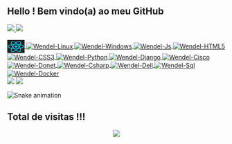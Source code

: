 ## Hello ! Bem vindo(a) ao meu GitHub
 <div>
  <a href="https://github.com/wendelcampos">
  <img height="165em" src="https://github-readme-stats.vercel.app/api?username=wendelcampos&show_icons=true&theme=dracula&include_all_commits=true&count_private=true"/>
  <img height="165em" src="https://github-readme-stats.vercel.app/api/top-langs/?username=wendelcampos&layout=compact&langs_count=16&theme=dracula"/>
</div>
<div style="display: inline_block"><br>
  <img align="center" alt="Wendel-Docker" height="30" width="40" src="https://github.com/wendelcampos/wendelcampos/blob/master/icons/react.svg">
  <img align="center" alt="Wendel-Linux" height="30" width="40" src="https://github.com/wendelcampos/wendelcampos/blob/master/icons/linux.svg">
  <img align="center" alt="Wendel-Windows" height="30" width="40" src="https://github.com/wendelcampos/wendelcampos/blob/master/icons/windows.svg">
  <img align="center" alt="Wendel-Js" height="30" width="40" src="https://github.com/wendelcampos/wendelcampos/blob/master/icons/javascript.svg">
  <img align="center" alt="Wendel-HTML5" height="30" width="40" src="https://github.com/wendelcampos/wendelcampos/blob/master/icons/html5.svg">
  <img align="center" alt="Wendel-CSS3" height="30" width="40" src="https://github.com/wendelcampos/wendelcampos/blob/master/icons/css3.svg">
  <img align="center" alt="Wendel-Python" height="30" width="40" src="https://github.com/wendelcampos/wendelcampos/blob/master/icons/python.svg">
  <img align="center" alt="Wendel-Django" height="50" width="60" src="https://github.com/wendelcampos/wendelcampos/blob/master/icons/bootstrap.svg">
  <img align="center" alt="Wendel-Cisco" height="40" width="50" src="https://github.com/wendelcampos/wendelcampos/blob/master/icons/cisco.svg">
  <img align="center" alt="Wendel-Donet" height="50" width="60" src="https://github.com/wendelcampos/wendelcampos/blob/master/icons/postgresql.svg">
  <img align="center" alt="Wendel-Csharp" height="30" width="40" src="https://github.com/wendelcampos/wendelcampos/blob/master/icons/csharp.svg">
  <img align="center" alt="Wendel-Dell" height="30" width="40" src="https://github.com/wendelcampos/wendelcampos/blob/master/icons/dell.svg">
  <img align="center" alt="Wendel-Sql" height="40" width="50" src="https://github.com/wendelcampos/wendelcampos/blob/master/icons/sql.svg">
  <img align="center" alt="Wendel-Docker" height="30" width="40" src="https://github.com/wendelcampos/wendelcampos/blob/master/icons/docker.svg">
</div>

<div>  
  <a href = "mailto:waguiatrader@gmail.com"><img src="https://img.shields.io/badge/-Gmail-%23333?style=for-the-badge&logo=gmail&logoColor=white" target="_blank"></a>
  <a href="https://www.linkedin.com/in/wendel-c-10a3a6207/" target="_blank"><img src="https://img.shields.io/badge/-LinkedIn-%230077B5?style=for-the-badge&logo=linkedin&logoColor=white" target="_blank"></a> 

  ![Snake animation](https://github.com/wendelcampos/wendelcampos/blob/master/output/github-contribution-grid-snake.svg)
</div>

 ## Total de visitas !!!
 <p align="center"> 
   <img alingn="center" src="https://profile-counter.glitch.me/wendelcampos/count.svg" />
 </p>